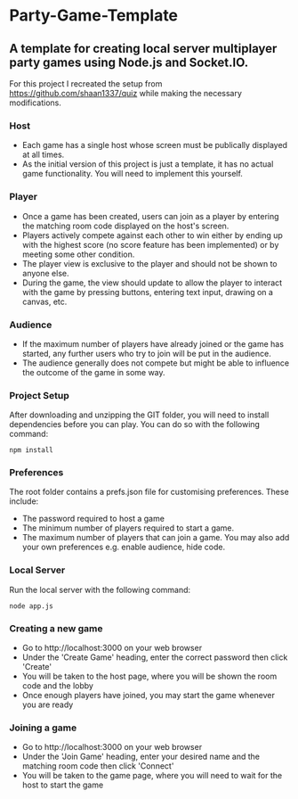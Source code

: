 # Party-Game-Template

## A template for creating local server multiplayer party games using Node.js and Socket.IO.

For this project I recreated the setup from https://github.com/shaan1337/quiz while making the necessary modifications.

### Host
- Each game has a single host whose screen must be publically displayed at all times.
- As the initial version of this project is just a template, it has no actual game functionality. You will need to implement this yourself.

### Player
- Once a game has been created, users can join as a player by entering the matching room code displayed on the host's screen.
- Players actively compete against each other to win either by ending up with the highest score (no score feature has been implemented) or by meeting some other condition.
- The player view is exclusive to the player and should not be shown to anyone else.
- During the game, the view should update to allow the player to interact with the game by pressing buttons, entering text input, drawing on a canvas, etc.

### Audience
- If the maximum number of players have already joined or the game has started, any further users who try to join will be put in the audience.
- The audience generally does not compete but might be able to influence the outcome of the game in some way.

### Project Setup
After downloading and unzipping the GIT folder, you will need to install dependencies before you can play. You can do so with the following command:
```
npm install
```

### Preferences
The root folder contains a prefs.json file for customising preferences. These include:
- The password required to host a game
- The minimum number of players required to start a game.
- The maximum number of players that can join a game.
You may also add your own preferences e.g. enable audience, hide code.

### Local Server
Run the local server with the following command:
```
node app.js
```

### Creating a new game
- Go to http://localhost:3000 on your web browser
- Under the 'Create Game' heading, enter the correct password then click 'Create'
- You will be taken to the host page, where you will be shown the room code and the lobby
- Once enough players have joined, you may start the game whenever you are ready

### Joining a game
- Go to http://localhost:3000 on your web browser
- Under the 'Join Game' heading, enter your desired name and the matching room code then click 'Connect'
- You will be taken to the game page, where you will need to wait for the host to start the game

